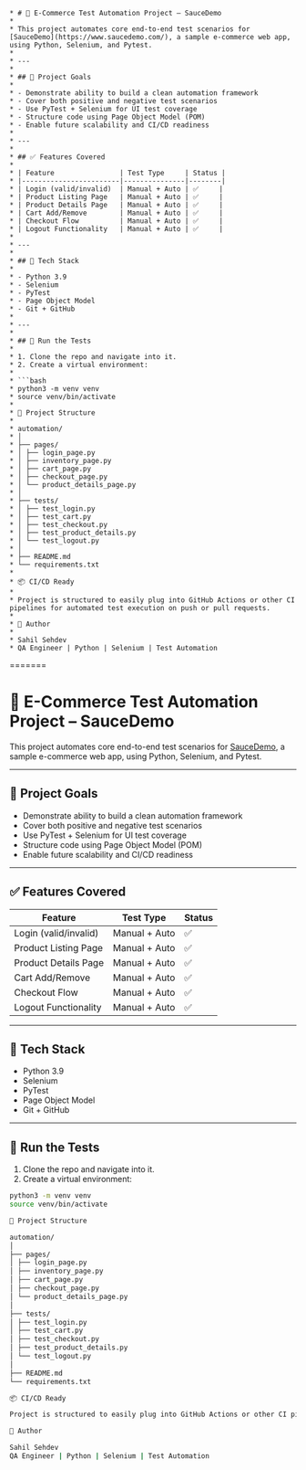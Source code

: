 
    * # 🧪 E-Commerce Test Automation Project – SauceDemo
    * 
    * This project automates core end-to-end test scenarios for [SauceDemo](https://www.saucedemo.com/), a sample e-commerce web app, using Python, Selenium, and Pytest.
    * 
    * ---
    * 
    * ## 📌 Project Goals
    * 
    * - Demonstrate ability to build a clean automation framework
    * - Cover both positive and negative test scenarios
    * - Use PyTest + Selenium for UI test coverage
    * - Structure code using Page Object Model (POM)
    * - Enable future scalability and CI/CD readiness
    * 
    * ---
    * 
    * ## ✅ Features Covered
    * 
    * | Feature                | Test Type     | Status |
    * |------------------------|---------------|--------|
    * | Login (valid/invalid)  | Manual + Auto | ✅     |
    * | Product Listing Page   | Manual + Auto | ✅     |
    * | Product Details Page   | Manual + Auto | ✅     |
    * | Cart Add/Remove        | Manual + Auto | ✅     |
    * | Checkout Flow          | Manual + Auto | ✅     |
    * | Logout Functionality   | Manual + Auto | ✅     |
    * 
    * ---
    * 
    * ## 🧰 Tech Stack
    * 
    * - Python 3.9
    * - Selenium
    * - PyTest
    * - Page Object Model
    * - Git + GitHub
    * 
    * ---
    * 
    * ## 🚀 Run the Tests
    * 
    * 1. Clone the repo and navigate into it.
    * 2. Create a virtual environment:
    * 
    * ```bash
    * python3 -m venv venv
    * source venv/bin/activate
    * 
    * 📁 Project Structure
    * 
    * automation/
    * │
    * ├── pages/
    * │ ├── login_page.py
    * │ ├── inventory_page.py
    * │ ├── cart_page.py
    * │ ├── checkout_page.py
    * │ └── product_details_page.py
    * │
    * ├── tests/
    * │ ├── test_login.py
    * │ ├── test_cart.py
    * │ ├── test_checkout.py
    * │ ├── test_product_details.py
    * │ └── test_logout.py
    * │
    * ├── README.md
    * └── requirements.txt
    * 
    * 📦 CI/CD Ready
    * 
    * Project is structured to easily plug into GitHub Actions or other CI pipelines for automated test execution on push or pull requests.
    * 
    * 👤 Author
    * 
    * Sahil Sehdev
    * QA Engineer | Python | Selenium | Test Automation
=======
# 🧪 E-Commerce Test Automation Project – SauceDemo

This project automates core end-to-end test scenarios for [SauceDemo](https://www.saucedemo.com/), a sample e-commerce web app, using Python, Selenium, and Pytest.

---

## 📌 Project Goals

- Demonstrate ability to build a clean automation framework
- Cover both positive and negative test scenarios
- Use PyTest + Selenium for UI test coverage
- Structure code using Page Object Model (POM)
- Enable future scalability and CI/CD readiness

---

## ✅ Features Covered

| Feature                | Test Type     | Status |
|------------------------|---------------|--------|
| Login (valid/invalid)  | Manual + Auto | ✅     |
| Product Listing Page   | Manual + Auto | ✅     |
| Product Details Page   | Manual + Auto | ✅     |
| Cart Add/Remove        | Manual + Auto | ✅     |
| Checkout Flow          | Manual + Auto | ✅     |
| Logout Functionality   | Manual + Auto | ✅     |

---

## 🧰 Tech Stack

- Python 3.9
- Selenium
- PyTest
- Page Object Model
- Git + GitHub

---

## 🚀 Run the Tests

1. Clone the repo and navigate into it.
2. Create a virtual environment:

```bash
python3 -m venv venv
source venv/bin/activate

📁 Project Structure

automation/
│
├── pages/
│ ├── login_page.py
│ ├── inventory_page.py
│ ├── cart_page.py
│ ├── checkout_page.py
│ └── product_details_page.py
│
├── tests/
│ ├── test_login.py
│ ├── test_cart.py
│ ├── test_checkout.py
│ ├── test_product_details.py
│ └── test_logout.py
│
├── README.md
└── requirements.txt

📦 CI/CD Ready

Project is structured to easily plug into GitHub Actions or other CI pipelines for automated test execution on push or pull requests.

👤 Author

Sahil Sehdev
QA Engineer | Python | Selenium | Test Automation

